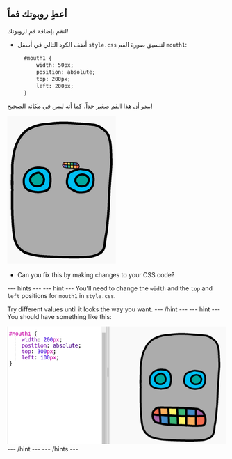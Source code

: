 ## أعطِ روبوتك فماً

لنقم بإضافة فم لروبوتك!

- أضف الكود التالي في أسفل `style.css` لتنسيق صورة الفم `mouth1`:
    
        #mouth1 {
            width: 50px;
            position: absolute;
            top: 200px;
            left: 200px;
        }
        

يبدو أن هذا الفم صغير جداً، كما أنه ليس في مكانه الصحيح!

![لقطة شاشة](images/robot-mouth.png)

- Can you fix this by making changes to your CSS code?

\--- hints \--- \--- hint \--- You'll need to change the `width` and the `top` and `left` positions for `mouth1` in `style.css`.

Try different values until it looks the way you want. \--- /hint \--- \--- hint \--- You should have something like this:

![لقطة الشاشة](images/robot-mouth-code.png) \--- /hint \--- \--- /hints \---